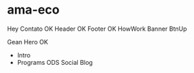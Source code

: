 # ama-eco

Hey
Contato OK
Header OK
Footer OK
HowWork
Banner
BtnUp

Gean
Hero OK

- Intro
- Programs
  ODS
  Social
  Blog
